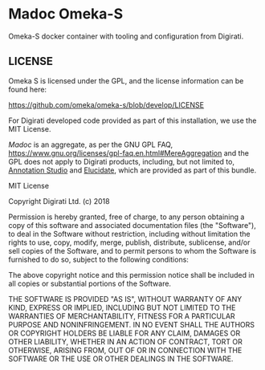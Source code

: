 # Madoc Omeka-S

Omeka-S docker container with tooling and configuration from Digirati.

## LICENSE

Omeka S is licensed under the GPL, and the license information can be found here:

https://github.com/omeka/omeka-s/blob/develop/LICENSE

For Digirati developed code provided as part of this installation, we use the MIT License. 

_Madoc_ is an aggregate, as per the GNU GPL FAQ, https://www.gnu.org/licenses/gpl-faq.en.html#MereAggregation and the GPL does not apply to Digirati products, including, but not limited to, [Annotation Studio](https://annotation-studio.digirati.com/) and [Elucidate](https://github.com/dlcs/elucidate-server), which are provided as part of this bundle.

MIT License

Copyright Digirati Ltd. (c) 2018

Permission is hereby granted, free of charge, to any person obtaining a copy of this software and associated documentation files (the "Software"), to deal in the Software without restriction, including without limitation the rights to use, copy, modify, merge, publish, distribute, sublicense, and/or sell copies of the Software, and to permit persons to whom the Software is furnished to do so, subject to the following conditions:

The above copyright notice and this permission notice shall be included in all copies or substantial portions of the Software.

THE SOFTWARE IS PROVIDED "AS IS", WITHOUT WARRANTY OF ANY KIND, EXPRESS OR IMPLIED, INCLUDING BUT NOT LIMITED TO THE WARRANTIES OF MERCHANTABILITY, FITNESS FOR A PARTICULAR PURPOSE AND NONINFRINGEMENT. IN NO EVENT SHALL THE AUTHORS OR COPYRIGHT HOLDERS BE LIABLE FOR ANY CLAIM, DAMAGES OR OTHER LIABILITY, WHETHER IN AN ACTION OF CONTRACT, TORT OR OTHERWISE, ARISING FROM, OUT OF OR IN CONNECTION WITH THE SOFTWARE OR THE USE OR OTHER DEALINGS IN THE SOFTWARE.
